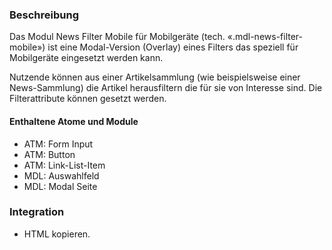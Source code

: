 ### Beschreibung
 
Das Modul News Filter Mobile für Mobilgeräte (tech. «.mdl-news-filter-mobile») ist eine Modal-Version (Overlay) eines Filters das speziell für Mobilgeräte eingesetzt werden kann.
 
Nutzende können aus einer Artikelsammlung (wie beispielsweise einer News-Sammlung) die Artikel herausfiltern die für sie von Interesse sind. Die Filterattribute können gesetzt werden.
 
#### Enthaltene Atome und Module
* ATM: Form Input
* ATM: Button
* ATM: Link-List-Item
* MDL: Auswahlfeld
* MDL: Modal Seite
 
### Integration
* HTML kopieren.

